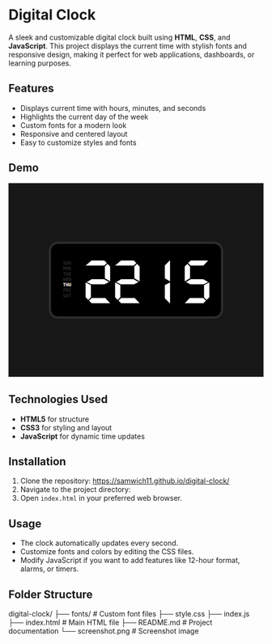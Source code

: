 # Digital Clock

A sleek and customizable digital clock built using **HTML**, **CSS**, and **JavaScript**. This project displays the current time with stylish fonts and responsive design, making it perfect for web applications, dashboards, or learning purposes.

## Features

- Displays current time with hours, minutes, and seconds
- Highlights the current day of the week
- Custom fonts for a modern look
- Responsive and centered layout
- Easy to customize styles and fonts

## Demo

![Digital Clock Screenshot](screenshot.png)  

## Technologies Used

- **HTML5** for structure
- **CSS3** for styling and layout
- **JavaScript** for dynamic time updates

## Installation

1. Clone the repository:
   https://samwich11.github.io/digital-clock/
2. Navigate to the project directory:
3. Open `index.html` in your preferred web browser.

## Usage

- The clock automatically updates every second.
- Customize fonts and colors by editing the CSS files.
- Modify JavaScript if you want to add features like 12-hour format, alarms, or timers.

## Folder Structure
digital-clock/
├── fonts/ # Custom font files
├── style.css
├── index.js
├── index.html # Main HTML file
├── README.md # Project documentation
└── screenshot.png # Screenshot image
